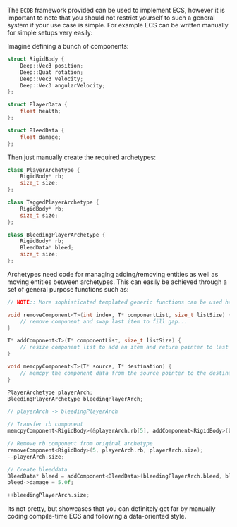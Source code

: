 The `ECDB` framework provided can be used to implement ECS, however it is important to note that you should not restrict yourself to such a general system if your use case is simple. For example ECS can be written manually for simple setups very easily:

Imagine defining a bunch of components:

```cpp
struct RigidBody {
    Deep::Vec3 position;
    Deep::Quat rotation;
    Deep::Vec3 velocity;
    Deep::Vec3 angularVelocity;
};

struct PlayerData {
    float health;
};

struct BleedData {
    float damage;
};
```

Then just manually create the required archetypes:

```cpp
class PlayerArchetype {
    RigidBody* rb;
    size_t size;
};

class TaggedPlayerArchetype {
    RigidBody* rb;
    size_t size;
};

class BleedingPlayerArchetype {
    RigidBody* rb;
    BleedData* bleed;
    size_t size;
};
```

Archetypes need code for managing adding/removing entities as well as moving entities between archetypes. This can easily be achieved through a set of general purpose functions such as:

```cpp
// NOTE:: More sophisticated templated generic functions can be used here as well

void removeComponent<T>(int index, T* componentList, size_t listSize) {
	// remove component and swap last item to fill gap...
} 

T* addComponent<T>(T* componentList, size_t listSize) {
	// resize component list to add an item and return pointer to last slot...
}

void memcpyComponent<T>(T* source, T* destination) {
	// memcpy the component data from the source pointer to the destination pointer
}

PlayerArchetype playerArch;
BleedingPlayerArchetype bleedingPlayerArch;

// playerArch -> bleedingPlayerArch

// Transfer rb component
memcpyComponent<RigidBody>(&playerArch.rb[5], addComponent<RigidBody>(bleedingPlayerArch.rb, bleedingPlayerArch.size));

// Remove rb component from original archetype
removeComponent<RigidBody>(5, playerArch.rb, playerArch.size);
--playerArch.size;

// Create bleeddata
BleedData* bleed = addComponent<BleedData>(bleedingPlayerArch.bleed, bleedingPlayerArch.size);
bleed->damage = 5.0f;

++bleedingPlayerArch.size;
```

Its not pretty, but showcases that you can definitely get far by manually coding compile-time ECS and following a data-oriented style.